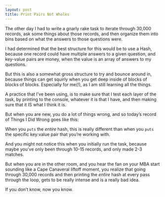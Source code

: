 ```yaml
---
layout: post
title: Print Pairs Not Wholes
---
```


The other day I had to write a gnarly rake task to iterate through 30,000 records, ask some things about those records, and then organize them into bins based on what the answers to those questions were.

I had determined that the best structure for this would be to use a Hash, because one record could have multiple answers to a given question, and key-value pairs are money, when the value is an array of answers to my questions.

But this is also a somewhat gross structure to try and bounce around in, because things can get squirly when you get deep inside of blocks of blocks of blocks.  Especially for me(!), as I am still learning all the things.

A practice that I’ve been using, is to make sure that I test each layer of the task, by printing to the console, whatever it is that I have, and then making sure that it IS what I think it is.

But when you are new, you do a lot of things wrong, and so today’s record of Things I Did Wrong goes like this:

When you ```puts``` the _entire_ hash, this is really different than when you ```puts``` the specific key:value pair that you’re working with.

And you might not notice this when you initially run the task, because maybe you’ve only been through 10-15 records, and only made 2-3 matches.

But when you are in the other room, and you hear the fan on your MBA start sounding like a Cape Canaveral liftoff moment, you realize that going through 30,000 records and then printing the _entire_ hash at every pass through the loop, gets to be really intense and is a really bad idea.

If you don’t know, now you know.